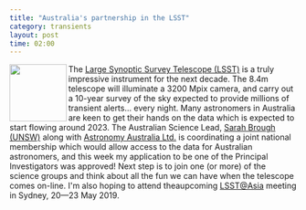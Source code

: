 ```yaml
---
title: "Australia's partnership in the LSST"
category: transients
layout: post
time: 02:00
---
```

<!-- header generated from blosxom format post; make_header.pl 23.1.2022 -->
<p>
      <img src="https://www.lsst.org/sites/default/files/logo_1.png" width="100" align="left">
The <a href="https://www.lsst.org">Large Synoptic Survey Telescope (LSST)</a>
is a truly impressive instrument for the next decade. The 8.4m telescope will
illuminate a 3200 Mpix camera, and carry out a 10-year survey of the sky
expected to provide millions of transient alerts... every night. 
Many astronomers in Australia are keen to get their hands on the data which 
is expected to start flowing around 2023. 
The Australian Science Lead, 
<a href="https://www.physics.unsw.edu.au/staff/sarah-brough">Sarah Brough (UNSW)</a> along with
<a href="http://www.astronomyaustralia.org.au">Astronomy Australia Ltd.</a> 
is coordinating a joint national membership which would allow access to the
data for Australian astronomers, and this week my application to be one of the
Principal Investigators was approved!
Next step is to join one (or more) of the science groups and think about
all the fun we can have when the telescope comes on-line. 
I'm also hoping to attend theaupcoming 
<a href="https://lsst-asia.org">LSST@Asia</a> meeting in Sydney, 20&mdash;23 May 2019.
